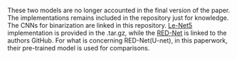 These two models are no longer accounted in the final version of the paper. The implementations remains included in the repository just for knowledge. 
The CNNs for binarization are linked in this repository. [Le-Net5](/CNN-Binarization) implementation is provided in the .tar.gz, while the [RED-Net](https://github.com/ajgallego/document-image-binarization) is linked to the authors GitHub. For what is concerning RED-Net(U-net), in this paperwork, their pre-trained model is used for comparisons.

